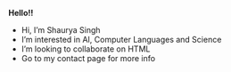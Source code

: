 <b> Hello!! </b>
-  Hi, I’m Shaurya Singh
-  I’m interested in AI, Computer Languages and Science
-  I’m looking to collaborate on HTML
-  Go to my contact page for more info

<!---
ShauryaTEBSS/ShauryaTEBSS is a ✨ special ✨ repository because its `README.md` (this file) appears on your GitHub profile.
You can click the Preview link to take a look at your changes.
--->
